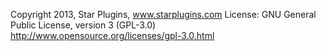 Copyright 2013, Star Plugins, www.starplugins.com
License: GNU General Public License, version 3 (GPL-3.0)
http://www.opensource.org/licenses/gpl-3.0.html
